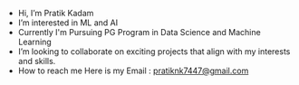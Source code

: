 - Hi, I’m Pratik Kadam
- I’m interested in ML and AI
- Currently I'm Pursuing PG Program in Data Science and Machine Learning
- I’m looking to collaborate on exciting projects that align with my interests and skills.
- How to reach me Here is my Email : pratiknk7447@gmail.com

<!---
pratiknk4414/pratiknk4414 is a ✨ special ✨ repository because its `README.md` (this file) appears on your GitHub profile.
You can click the Preview link to take a look at your changes.
--->

